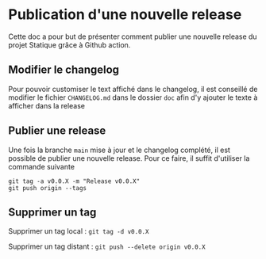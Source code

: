# Publication d'une nouvelle release

Cette doc a pour but de présenter comment publier une nouvelle release 
du projet Statique grâce à Github action.

## Modifier le changelog

Pour pouvoir customiser le text affiché dans le changelog, il est conseillé
de modifier le fichier `CHANGELOG.md` dans le dossier `doc` afin d'y ajouter le texte
à afficher dans la release

## Publier une release

Une fois la branche `main` mise à jour et le changelog complété, il est possible de publier 
une nouvelle release. Pour ce faire, il suffit d'utiliser la commande
suivante
    
``` 
git tag -a v0.0.X -m "Release v0.0.X" 
git push origin --tags
```

## Supprimer un tag 

Supprimer un tag local :
``` git tag -d v0.0.X ```

Supprimer un tag distant :
``` git push --delete origin v0.0.X ```

